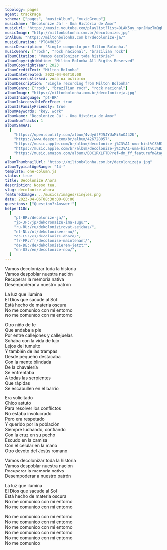 ```yaml
---
topology: pages
agent: trackPage
schema: ["pages", "musicAlbum", "musicGroup"]
musicName: "Decolonize Já! - Uma História de Amor"
musicUrl: "https://music.youtube.com/playlist?list=OLAK5uy_nprJNazTmQgb-_LeJrLbFJxaGBXtK9rl8&feature=share"
musicImage: "http://miltonbolonha.com.br/decolonize.jpg"
inAlbum: "https://miltonbolonha.com.br/decolonize-ja/"
musicDuration: "PT04M03S"
musicDescription: "Single composto por Milton Bolonha."
musicGenre: ["rock", "rock nacional", "brazilian rock"]
albumCitation: "Vamos decolonizar toda história?"
albumCopyrightNotice: "Milton Bolonha All Rigths Reserved"
albumCopyrightYear: 2023
albumCreditText: "Milton Bolonha"
albumDateCreated: 2023-04-06T10:00
albumDatePublished: 2023-04-06T10:00
albumDescription: "Single recording from Milton Bolonha"
albumGenre: ["rock", "brazilian rock", "rock nacional"]
albumImage: "https://miltonbolonha.com.br/decolonizeja.jpg"
albumInLanguage: "pt-BR"
albumIsAccessibleForFree: true
albumIsFamilyFriendly: true
albumKeywords: "key, work"
albumName: "Decolonize Já! - Uma História de Amor"
albumNumTracks: 1
albumSameAs:
  [
    "https://open.spotify.com/album/4vdyAfFJ5JYUaMi5oOJ42U",
    "https://www.deezer.com/br/album/426728057",
    "https://music.apple.com/br/album/decolonize-j%C3%A1-uma-hist%C3%B3ria-de-amor-ac%C3%BAstico-single/1681155149",
    "https://music.apple.com/br/album/decolonize-j%C3%A1-uma-hist%C3%B3ria-de-amor-ac%C3%BAstico-single/1681155149?at=11lqQE&ct=FFM_f550949664f0d7f56fddc20798eb0fd2&ls=1",
    "https://music.amazon.com/albums/B0C1RXLFTD?ref=dm_ff_featurefm&tag=featurefmbr-20",
  ]
albumThumbnailUrl: "https://miltonbolonha.com.br/decolonizeja.jpg"
albumTypicalAgeRange: "14-"
template: one-column.js
status: true
title: Decolonize Ahora
description: Nosso tea.
slug: decolonize-ahora
featuredImage: ../musics/images/singles.png
date: 2023-04-06T08:30:00+00:00
questions: ["Question?:Answer!"]
helperI18n:
  [
    "pt-BR:/decolonize-ja/",
    "jp-JP:/jp/dekoronaizu-ima-sugu/",
    "ru-RU:/ru/dekolonizirovat-sejchas/",
    "nl-NL:/nl/dekoloniseer-nu/",
    "es-ES:/es/decolonize-ahora/",
    "fr-FR:/fr/decolonise-maintenant/",
    "de-DE:/de/dekolonisieren-jetzt/",
    "en-US:/en/decolonize-now/",
  ]
---
```


Vamos decolonizar toda la historia <br />
Vamos despoblar nuestra nación <br />
Recuperar la memoria nativa <br />
Desempoderar a nuestro patrón <br />

La luz que ilumina <br />
El Dios que sacude al Sol <br />
Está hecho de materia oscura <br />
No me comunico con mi entorno <br />
No me comunico con mi entorno <br />

Otro niño de fe <br />
Que andaba a pie <br />
Por entre callejones y callejuelas <br />
Soñaba con la vida de lujo <br />
Lejos del tumulto <br />
Y también de las trampas <br />
Desde pequeño destacaba <br />
Con la mente blindada <br />
De la chavalería <br />
Se enfrentaba <br />
A todas las serpientes <br />
Que rápidas <br />
Se escabullen en el barrio

Era solicitado <br />
Chico astuto <br />
Para resolver los conflictos <br />
No estaba involucrado <br />
Pero era respetado <br />
Y querido por la población <br />
Siempre luchando, confiando <br />
Con la cruz en su pecho <br />
Escudo en la camisa <br />
Con el celular en la mano <br />
Otro devoto del Jesús romano

Vamos decolonizar toda la historia <br />
Vamos despoblar nuestra nación <br />
Recuperar la memoria nativa <br />
Desempoderar a nuestro patrón

La luz que ilumina <br />
El Dios que sacude al Sol <br />
Está hecho de materia oscura <br />
No me comunico con mi entorno <br />
No me comunico con mi entorno

No me comunico con mi entorno <br />
No me comunico con mi entorno <br />
No me comunico con mi entorno <br />
No me comunico con mi entorno <br />
No me comunico con mi entorno <br />
No me comunico
